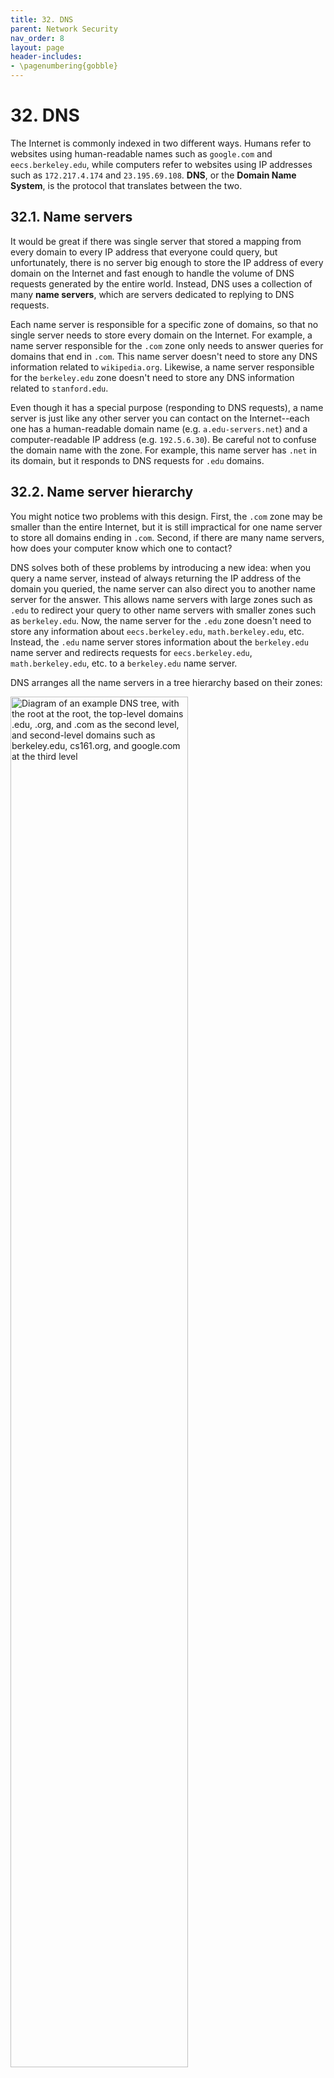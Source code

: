 ```yaml
---
title: 32. DNS
parent: Network Security
nav_order: 8
layout: page
header-includes:
- \pagenumbering{gobble}
---
```


# 32. DNS

The Internet is commonly indexed in two different ways. Humans refer to websites using human-readable names such as `google.com` and `eecs.berkeley.edu`, while computers refer to websites using IP addresses such as `172.217.4.174` and `23.195.69.108`. **DNS**, or the **Domain Name System**, is the protocol that translates between the two.

## 32.1. Name servers

It would be great if there was single server that stored a mapping from every domain to every IP address that everyone could query, but unfortunately, there is no server big enough to store the IP address of every domain on the Internet and fast enough to handle the volume of DNS requests generated by the entire world. Instead, DNS uses a collection of many **name servers**, which are servers dedicated to replying to DNS requests.

Each name server is responsible for a specific zone of domains, so that no single server needs to store every domain on the Internet. For example, a name server responsible for the `.com` zone only needs to answer queries for domains that end in `.com`. This name server doesn't need to store any DNS information related to `wikipedia.org`. Likewise, a name server responsible for the `berkeley.edu` zone doesn't need to store any DNS information related to `stanford.edu`.

Even though it has a special purpose (responding to DNS requests), a name server is just like any other server you can contact on the Internet--each one has a human-readable domain name (e.g. `a.edu-servers.net`) and a computer-readable IP address (e.g. `192.5.6.30`). Be careful not to confuse the domain name with the zone. For example, this name server has `.net` in its domain, but it responds to DNS requests for `.edu` domains.

## 32.2. Name server hierarchy

You might notice two problems with this design. First, the `.com` zone may be smaller than the entire Internet, but it is still impractical for one name server to store all domains ending in `.com`. Second, if there are many name servers, how does your computer know which one to contact?

DNS solves both of these problems by introducing a new idea: when you query a name server, instead of always returning the IP address of the domain you queried, the name server can also direct you to another name server for the answer. This allows name servers with large zones such as `.edu` to redirect your query to other name servers with smaller zones such as `berkeley.edu`. Now, the name server for the `.edu` zone doesn't need to store any information about `eecs.berkeley.edu`, `math.berkeley.edu`, etc. Instead, the `.edu` name server stores information about the `berkeley.edu` name server and redirects requests for `eecs.berkeley.edu`, `math.berkeley.edu`, etc. to a `berkeley.edu` name server.

DNS arranges all the name servers in a tree hierarchy based on their zones:

<img src="/assets/images/network/dns/dnstree.png" alt="Diagram of an example DNS tree, with the root at the root, the top-level domains .edu, .org, and .com as the second level, and second-level domains such as berkeley.edu, cs161.org, and google.com at the third level" width="75%">

The **root server** at the top level of the tree has all domains in its zone (this zone is usually written as `.`). Name servers at lower levels of the tree have smaller, more specific zones. Each name server is only responsible for storing information about their children, except for the name servers at the bottom of the tree, which are responsible for storing the actual mappings from domain names to IP addresses.

DNS queries always start at the root. The root will direct your query to one of its children name servers. Then you make a query to the child name server, and that name server redirects you to one of its children. The process repeats until you make a query to a name server at the bottom of the tree, which will return the IP address corresponding to your domain.

To redirect you to a child name server, the parent name server must provide the child's zone, human-readable domain name, and IP address, so that you can contact that child name server for more information.

As an example, a DNS query for `eecs.berkeley.edu` might have the following steps. (A comic version of this query is available at <https://howdns.works/>.)

<img src="/assets/images/network/dns/dnsquery.png" alt="Diagram of a recursive DNS query, where your resolver queries the root
nameserver first in query 1 and response 2, then the nameserver at the second level of the tree in query 3 and response 4, then a nameserver at the third level of the tree in query 5 and response 6" />

1. You to the root name server: Please tell me the IP address of `eecs.berkeley.edu`.

2. Root server to you: I don't know, but I can redirect you to another name server with more information. This name server is responsible for the `.edu` zone. It has human-readable domain name `a.edu-servers.net` and IP address `192.5.6.30`.

3. You to the `.edu` name server: Please tell me the IP address of `eecs.berkeley.edu`.

4. The `.edu` name server to you: I don't know, but I can redirect you to another name server with more information. This name server is responsible for the `berkeley.edu` zone. It has human-readable domain name `adns1.berkeley.edu` and IP address `128.32.136.3`.

5. You to the `berkeley.edu` name server: Please tell me the IP address of `eecs.berkeley.edu`.

6. The `berkeley.edu` name server to you: OK, the IP address of `eecs.berkeley.edu` is `23.185.0.1`.

A note on who is actually sending the DNS queries in this example: Your computer can manually perform DNS lookups, but in practice, your local computer usually delegates the task of DNS lookups to a **DNS Recursive Resolver** provided by your Internet service provider (ISP), which sends the queries, processes the responses, and maintains an internal cache of records. When performing a lookup, the **DNS Stub Resolver** on your computer sends a query to the recursive resolver, lets it do all the work, and receives the response. When thinking about DNS requests, you can usually focus on the messages being sent between the recursive resolver and the name server.

Congratulations, you now understand how DNS translates domains to IP addresses! The rest of this section describes the specific implementation details of DNS.

## 32.3 DNS Message Format

Since every website lookup must start with a DNS query, DNS is designed to be very lightweight and fast - it uses UDP (best-effort packets, no TCP handshakes) and has a fairly simple message format.

<img src="/assets/images/network/dns/dns_packet.png" alt="DNS packet" width="60%">

The first field is a 16 bit **identification field** that is randomly selected per query and used to match requests to responses. When a DNS query is sent, the ID field is filled with random bits. Since UDP is stateless, the DNS response must send back the same bits in the ID field so that the original query sender knows which DNS query the response corresponds to.

Sanity check: Which type(s) of adversary can read this ID field? Which type(s) of adversary cannot read the ID field and must guess it when attacking DNS?[^1]

The next 16 bits are reserved for flags, which specify whether the message is a query or a response, as well as whether the query was successful (e.g. the `NOERROR` flag is set in the reply if the query succeeded, the `NXDOMAIN` flag is set in the reply if the query asked about a non-existent name).

The next field specifies the number of questions asked (in practice, this is always 1). The three fields after that are used in response messages and specify the number of **resource records** (RRs) contained in the message. We'll describe each of these categories of RRs in depth later.

The rest of the message contains the actual content of the DNS query/response. This content is always structured as a set of RRs, where each RR is a key-value pair with an associated type.

For completeness, a DNS record key is formally defined as a 3-tuple `<Name, Class, Type>`, where `Name` is the actual key data, `Class` is always `IN` for Internet (except for special queries used to get information about DNS itself), and `Type` specifies the record type. A DNS record value contains `<TTL, Value>`, where `TTL` is the time-to-live (how long, in seconds, the record can be cached), and `Value` is the actual value data.

There are two main types of records in DNS. **A type records** map domains to IP addresses. The key is a domain, and the value is an IP address. **NS type records** map zones to domains. The key is a zone, and the value is a domain.

Important takeaways from this section: Each DNS packet has a 16-bit random ID field, some metadata, and a set of resource records. Each record falls into one of four categories (question, answer, authority, additional), and each record contains a type, a key, and a value. There are A type records and NS type records.

## 32.4. DNS Lookup

Now, let's walk through a real DNS query for the IP address of `eecs.berkeley.edu`. You can try this at home with the [`dig` utility](<https://en.wikipedia.org/wiki/Dig_(command)>)--remember to set the `+norecurse` flag so you can unravel the recursion yourself.

Every DNS query begins with the root server. For redundancy, there are actually 13 root servers located around the world. We can look up the [IP addresses](https://www.iana.org/domains/root/servers) of the root servers, which are public and well-known. In a real recursive resolver, these addresses are usually hardcoded.

The first root server has domain `a.root-servers.net` and IP address `198.41.0.4`. We can use `dig` to send a DNS request to this address, asking for the IP address of `eecs.berkeley.edu`.

```shell
$ dig +norecurse eecs.berkeley.edu @198.41.0.4

;; Got answer:
;; ->>HEADER<<- opcode: QUERY, status: NOERROR, id: 26114
;; flags: qr; QUERY: 1, ANSWER: 0, AUTHORITY: 13, ADDITIONAL: 27

;; QUESTION SECTION:
;eecs.berkeley.edu.          IN   A

;; AUTHORITY SECTION:
edu.                172800   IN   NS   a.edu-servers.net.
edu.                172800   IN   NS   b.edu-servers.net.
edu.                172800   IN   NS   c.edu-servers.net.
...

;; ADDITIONAL SECTION:
a.edu-servers.net.  172800   IN   A    192.5.6.30
b.edu-servers.net.  172800   IN   A    192.33.14.30
c.edu-servers.net.  172800   IN   A    192.26.92.30
...
```

In the first section of the answer, we can see the header information, including the ID field (`26114`), the return flags (`NOERROR`), and the number of records returned in each section.

The **question section** contains 1 record (you can verify by seeing `QUERY: 1` in the header). It has key `eecs.berkeley.edu`, type `A`, and a blank value. This represents the domain we queried for (the value is blank because we don't know the corresponding IP address).

The **answer section** is blank (`ANSWER: 0` in the header), because the root server didn't provide a direct answer to our query.

The **authority section** contains 13 records. The first one has key `.edu`, type `NS`, and value `a.edu-servers.net`. This is the root server giving us the zone and the domain name of the next name server we should contact. Each record in this section corresponds to a potential name server we could ask next.

The **additional section** contains 27 records. The first one has key `a.edu-servers.net`, type `A`, and value `192.5.6.30`. This is the root server giving us the IP address of the next name server by mapping a domain from the authority section to an IP address.

Together, the authority section and additional section combined give us the zone, domain name, and IP address of the next name server. This information is spread across two sections to maintain the key-value structure of the DNS message.

For completeness: `172800` is the TTL (time-to-live) for each record, set at 172,800 seconds = 48 hours here. The `IN` is the Internet class and can basically be ignored. Sometimes you will see records of type `AAAA`, which correspond to [IPv6](https://en.wikipedia.org/wiki/IPv6) addresses (the usual `A` type records correspond to [IPv4](https://en.wikipedia.org/wiki/IPv4) addresses).

Sanity check: What name server do we query next? How do we know where that name server is located? What do we query that name server for?[^2]

```shell
$$ dig +norecurse eecs.berkeley.edu @192.5.6.30

;; Got answer:
;; ->>HEADER<<- opcode: QUERY, status: NOERROR, id: 36257
;; flags: qr; QUERY: 1, ANSWER: 0, AUTHORITY: 3, ADDITIONAL: 5

;; QUESTION SECTION:
;eecs.berkeley.edu.           IN   A

;; AUTHORITY SECTION:
berkeley.edu.        172800   IN   NS   adns1.berkeley.edu.
berkeley.edu.        172800   IN   NS   adns2.berkeley.edu.
berkeley.edu.        172800   IN   NS   adns3.berkeley.edu.

;; ADDITIONAL SECTION:
adns1.berkeley.edu.  172800   IN   A    128.32.136.3
adns2.berkeley.edu.  172800   IN   A    128.32.136.14
adns3.berkeley.edu.  172800   IN   A    192.107.102.142
...
```

The next query also has an empty answer section, with `NS` records in the authority section and `A` records in the additional section which give us the domains and IP addresses of name servers responsible for the `berkeley.edu` zone.

```shell
$ dig +norecurse eecs.berkeley.edu @128.32.136.3

;; Got answer:
;; ->>HEADER<<- opcode: QUERY, status: NOERROR, id: 52788
;; flags: qr aa; QUERY: 1, ANSWER: 1, AUTHORITY: 0, ADDITIONAL: 1

;; QUESTION SECTION:
;eecs.berkeley.edu.         IN   A

;; ANSWER SECTION:
eecs.berkeley.edu.  86400   IN   A   23.185.0.1
```

Finally, the last query gives us the IP address corresponding to `eecs.berkeley.edu` in the form of a single `A` type record in the answer section.

In practice, because the recursive resolver caches as many answers as possible, most queries can skip the first few steps and used cached records instead of asking root servers and high-level name servers like `.edu` every time. Caching helps speed up DNS, because fewer packets need to be sent across the network to translate a domain name to an IP address. Caching also helps reduce request load on the highest-level name servers.

## 32.5. DNS Security: Bailiwick

DNS is insecure against a malicious name server. For example, if a `berkeley.edu` name server was taken over by an attacker, it could send answer records that point to malicious IP addresses.

However, a more dangerous exploit is using the additional section to poison the cache with even more malicious IP addresses. For example, this malicious DNS response would cause the resolver to associate `google.com` with an attacker-owned IP address `6.6.6.6`.

```shell
$ dig +norecurse eecs.berkeley.edu @192.5.6.30

...
;; ADDITIONAL SECTION:
adns1.berkeley.edu.  172800   IN   A    128.32.136.3
www.google.com       999999   IN   A    6.6.6.6
...
```

To prevent any malicious name server from doing too much damage, resolvers implement **bailiwick checking**. With bailiwick checking, a name server is only allowed to provide records in its zone. This means that the `berkeley.edu` name server can only provide records for domains under `berkeley.edu` (not `stanford.edu`), the `.edu` name server can only provide records for domains under `.edu` (not `google.com`), and the root name servers can provide records for anything.

## 32.6. DNS Security: On-path attackers and off-path attackers

Against an on-path attacker, DNS is completely insecure - everything is sent over plaintext, so an attacker can read the request, construct a malicious response message with malicious records and the correct ID field, and race to send the malicious reply before the legitimate response. If the time-to-live (TTL) of the malicious records is set to a very high number, then the victim will cache those malicous records for a very long time.

For both on-path and off-path attackers, if the legitimate response arrives before the fake response, it is cached. Caching limits the attacker to only a few tries per week, because future requests for that domain can reference the cache, so no DNS queries are sent. Since off-path attackers must guess the ID field with a $$1/2^{16}$$ probability of success, and they only get a few tries per week, DNS was believed to be secure against off-path attackers, until Dan Kaminsky discovered a flaw in the DNS protocol in 2008. This attack was so severe that Kaminsky was awarded with a [Wikipedia article](https://en.wikipedia.org/wiki/Dan_Kaminsky).

## 32.7. DNS Security: Kaminsky attack

The Kaminsky attack relies on querying for nonexistent domains. Remember that the legitimate response for a nonexistent domain is an `NXDOMAIN` status with no other records, which means that nothing is cached! This allows the attacker to repeatedly race until they win, without having to wait for cached records to expire.

An attacker can now include malicious additional records in the fake response for the nonexistent `fake161.berkeley.edu`:

```shell
$$ dig fake161.berkeley.edu

;; Got answer:
;; ->>HEADER<<- opcode: QUERY, status: NOERROR, id: 29439
;; flags: qr aa; QUERY: 1, ANSWER: 0, AUTHORITY: 1, ADDITIONAL: 1

;; QUESTION SECTION:
;fake161.berkeley.edu.        IN  A

;; ADDITIONAL SECTION:
berkeley.edu.     999999    IN  A   6.6.6.6
```

If the fake response arrives first, the resolver will cache the malicious additional record. Notice that this doesn't violate bailiwick checking, since the name server responsible for answering `fake161.berkeley.edu` can provide a record for `berkeley.edu`.

Now that the attacker can try as many times as they want, all that's left is to force a victim to make thousands of DNS queries for nonexistent domains. This can be achieved by tricking the victim into visiting a website that tries to load lots of nonexistent domains:

```shell
<img src="http://fake001.berkeley.edu/image.jpg"/>
<img src="http://fake002.berkeley.edu/image.jpg"/>
<img src="http://fake003.berkeley.edu/image.jpg"/>
...
```

This HTML snippet will cause the victim's browser to try and fetch images from `http://fake001.berkeley.edu/image.jpg`, `http://fake002.berkeley.edu/image.jpg`, etc. To fetch these images, the browser will first make a DNS request for the domains `fake001.berkeley.edu`, `fake002.berkeley.edu`, etc. For each request, if the legitimate response arrives before the malicious response, or if the off-path attacker incorrectly guesses the ID field, nothing is cached, so the attacker can immediately try again when the victim makes the next DNS request to the next non-existent domain.

The Kaminsky attack allows on-path attackers to race until their fake response arrives first and off-path attackers to race until they successfully guess the ID field. There is no way to completely eliminate the Kaminsky attack in regular DNS, although modern DNS protocols add **UDP source port randomization** to make it much harder.

Recall that UDP is a transport-layer protocol like TCP, so a UDP packet requires a source port and destination port. The destination port must be well-known and constant (in practice, it is always 53), so everyone can send UDP packets to the correct port on the name server. However, DNS doesn't specify what source port the resolver uses to send queries, so source port randomization uses a random 16-bit source port for each query. The name server must send the response packet back to the correct source port of the resolver, so it must include the source port number in the destination port field of the response. Now, an attacker must guess the 16-bit ID field and the 16-bit source port in order to successfully forge a response packet. This decreases an off-path attacker's probability of success to $$1/2^{32}$$, which is much harder, but certainly not impossible.

<img src="/assets/images/network/dns/source-port-randomization.png" alt="Diagram of source port randomization in use. The query's source port is randomized, and the destination port is 53. The response's source port is 53, and the destination port is the same randomized value" width="60%">

Sanity check: How much extra security does source port randomization provide against on-path attackers?[^3]

## Past Exam Questions

Here we've compiled a list of past exam questions that cover DNS.

- [Spring 2024 Final Question 8: Check Please](https://assets.cs161.org/exams/sp24/sp24final.pdf#page=17)
- [Fall 2023 Final Question 9: Double-Check Your Work](https://assets.cs161.org/exams/fa23/fa23final.pdf#page=18)
- [Summer 2023 Final Question 10: DNS Hack Finding](https://assets.cs161.org/exams/su23/su23final.pdf#page=18)
- [Spring 2023 Final Question 10: Don't Need Security](https://assets.cs161.org/exams/sp23/sp23final.pdf#page=18)

[^1]: A: MITM and on-path can read the ID field. Off-path must guess the ID field.
[^2]: Query `a.edu-servers.net`, whose location we know because of the records in the additional section. Query for the IP address of `eecs.berkeley.edu` just like before.
[^3]: A: None, on-path attackers can see the source port value.
